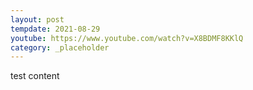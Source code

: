 ```yaml
---
layout: post
tempdate: 2021-08-29
youtube: https://www.youtube.com/watch?v=X8BDMF8KKlQ
category: _placeholder
---
```

test content